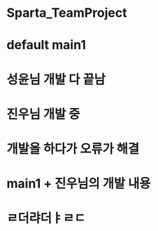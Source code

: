 # Sparta_TeamProject

# default main1

# 성윤님 개발 다 끝남
# 진우님 개발 중

# 개발을 하다가 오류가 해결
# main1 + 진우님의 개발 내용

# ㄹ더랴더ㅑㄹㄷ